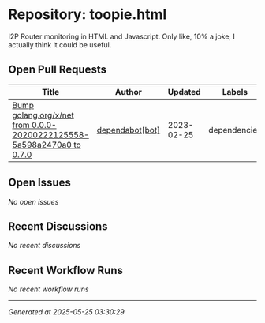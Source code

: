 # Repository: toopie.html

I2P Router monitoring in HTML and Javascript. Only like, 10% a joke, I actually think it could be useful.

## Open Pull Requests


| Title | Author | Updated | Labels |
|-------|--------|---------|--------|
| [Bump golang.org/x/net from 0.0.0-20200222125558-5a598a2470a0 to 0.7.0](https://github.com/eyedeekay/toopie.html/pull/1) | [dependabot[bot]](https://github.com/apps/dependabot) | 2023-02-25 | dependencies |



## Open Issues


*No open issues*


## Recent Discussions


*No recent discussions*


## Recent Workflow Runs


*No recent workflow runs*


---
*Generated at 2025-05-25 03:30:29*
